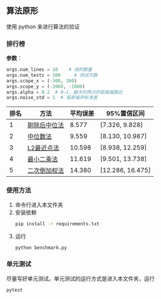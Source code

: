 ## 算法原形

使用 python 来进行算法的验证

### 排行榜
**参数**：
```python
args.num_lines = 10    # 线的数量
args.num_tests = 100     # 测试次数
args.scope_x = (-300, 300)
args.scope_y = (-2000, -1000)
args.alpha = 0.2  # 0~1，越大时两点的距离越接近
args.noise_std = 1  # 高斯噪声标准差
```

|排名|方法|平均误差|95%置信区间|
|---|---|---|---|
|1|[剔除后中位法](methods/median2.py)|8.577|[7.326, 9.828]|
|2|[中位数法](methods/median.py)|9.559|[8.130, 10.987]|
|3|[L2最近点法](methods/nearest_l2.py)|10.598|[8.938, 12.259]|
|4|[最小二乘法](methods/least2.py)|11.619|[9.501, 13.738]|
|5|[二次倒加权法](methods/square_weight.py)|14.380|[12.286, 16.475]|


### 使用方法

1. 命令行进入本文件夹
1. 安装依赖
    ```bash
    pip install -r requirements.txt
    ```
2. 运行
    ```bash
    python benchmark.py
    ```


### 单元测试

尽量写好单元测试。单元测试的运行方式是进入本文件夹，运行

```bash
pytest
```
